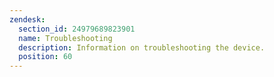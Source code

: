 ```yaml
---
zendesk:
  section_id: 24979689823901
  name: Troubleshooting
  description: Information on troubleshooting the device.
  position: 60
---
```

